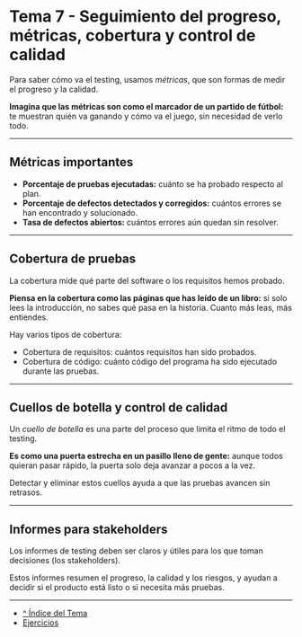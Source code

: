 # Tema 7 - Seguimiento del progreso, métricas, cobertura y control de calidad

Para saber cómo va el testing, usamos *métricas*, que son formas de medir el progreso y la calidad.

**Imagina que las métricas son como el marcador de un partido de fútbol:** te muestran quién va ganando y cómo va el juego, sin necesidad de verlo todo.

---

## Métricas importantes

- **Porcentaje de pruebas ejecutadas:** cuánto se ha probado respecto al plan.
- **Porcentaje de defectos detectados y corregidos:** cuántos errores se han encontrado y solucionado.
- **Tasa de defectos abiertos:** cuántos errores aún quedan sin resolver.

---

## Cobertura de pruebas

La cobertura mide qué parte del software o los requisitos hemos probado.

**Piensa en la cobertura como las páginas que has leído de un libro:** si solo lees la introducción, no sabes qué pasa en la historia. Cuanto más leas, más entiendes.

Hay varios tipos de cobertura:  

- Cobertura de requisitos: cuántos requisitos han sido probados.
- Cobertura de código: cuánto código del programa ha sido ejecutado durante las pruebas.

---

## Cuellos de botella y control de calidad

Un *cuello de botella* es una parte del proceso que limita el ritmo de todo el testing.

**Es como una puerta estrecha en un pasillo lleno de gente:** aunque todos quieran pasar rápido, la puerta solo deja avanzar a pocos a la vez.

Detectar y eliminar estos cuellos ayuda a que las pruebas avancen sin retrasos.

---

## Informes para stakeholders

Los informes de testing deben ser claros y útiles para los que toman decisiones (los stakeholders).

Estos informes resumen el progreso, la calidad y los riesgos, y ayudan a decidir si el producto está listo o si necesita más pruebas.

---

- [^ Índice del Tema](./readme.md)
- [Ejercicios](./ejercicios.md)
